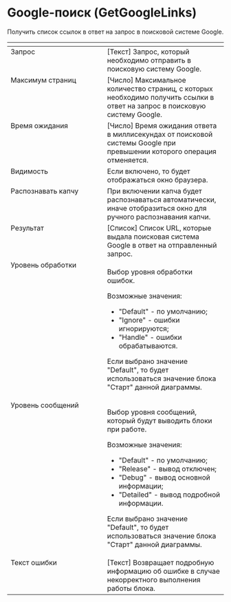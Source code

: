 # Google-поиск (GetGoogleLinks)

Получить список ссылок в ответ на запрос в поисковой системе Google.

<table data-header-hidden><thead><tr><th width="215.16668701171875" valign="top"></th><th width="270.24993896484375" valign="top"></th></tr></thead><tbody><tr><td valign="top">Запрос</td><td valign="top">[Текст] Запрос, который необходимо отправить в поисковую систему Google.</td></tr><tr><td valign="top">Максимум страниц</td><td valign="top">[Число] Максимальное количество страниц, с которых необходимо получить ссылки в ответ на запрос в поисковую систему Google.</td></tr><tr><td valign="top">Время ожидания</td><td valign="top">[Число] Время ожидания ответа в миллисекундах от поисковой системы Google при превышении которого операция отменяется.</td></tr><tr><td valign="top">Видимость</td><td valign="top">Если включено, то будет отображаться окно браузера.</td></tr><tr><td valign="top">Распознавать капчу</td><td valign="top">При включении капча будет распознаваться автоматически, иначе отобразиться окно для ручного распознавания капчи.</td></tr><tr><td valign="top">Результат</td><td valign="top">[Список] Список URL, которые выдала поисковая система Google в ответ на отправленный запрос.</td></tr><tr><td valign="top">Уровень обработки</td><td valign="top"><p>Выбор уровня обработки ошибок. </p><p>Возможные значения: </p><ul><li>"Default" - по умолчанию; </li><li>"Ignore" - ошибки игнорируются; </li><li>"Handle" - ошибки обрабатываются. </li></ul><p>Если выбрано значение "Default", то будет использоваться значение блока "Старт" данной диаграммы.</p></td></tr><tr><td valign="top">Уровень сообщений</td><td valign="top"><p>Выбор уровня сообщений, который будут выводить блоки при работе. </p><p>Возможные значения: </p><ul><li>"Default" - по умолчанию; </li><li>"Release" - вывод отключен; </li><li>"Debug" - вывод основной информации; </li><li>"Detailed" - вывод подробной информации. </li></ul><p>Если выбрано значение "Default", то будет использоваться значение блока "Старт" данной диаграммы.</p></td></tr><tr><td valign="top">Текст ошибки</td><td valign="top">[Текст] Возвращает подробную информацию об ошибке в случае некорректного выполнения работы блока.</td></tr></tbody></table>
